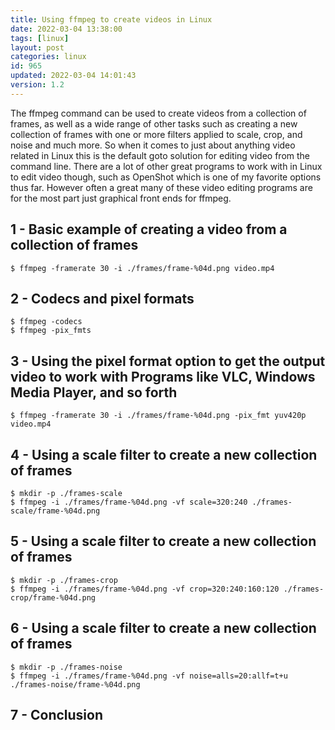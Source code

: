 ```yaml
---
title: Using ffmpeg to create videos in Linux
date: 2022-03-04 13:38:00
tags: [linux]
layout: post
categories: linux
id: 965
updated: 2022-03-04 14:01:43
version: 1.2
---
```


The ffmpeg command can be used to create videos from a collection of frames, as well as a wide range of other tasks such as creating a new collection of frames with one or more filters applied to scale, crop, and noise and much more. So when it comes to just about anything video related in Linux this is the default goto solution for editing video from the command line. There are a lot of other great programs to work with in Linux to edit video though, such as OpenShot which is one of my favorite options thus far. However often a great many of these video editing programs are for the most part just graphical front ends for ffmpeg.

<!-- more -->


## 1 - Basic example of creating a video from a collection of frames

```
$ ffmpeg -framerate 30 -i ./frames/frame-%04d.png video.mp4
```

## 2 - Codecs and  pixel formats

```
$ ffmpeg -codecs
$ ffmpeg -pix_fmts
```

## 3 - Using the pixel format option to get the output video to work with Programs like VLC, Windows Media Player, and so forth

```
$ ffmpeg -framerate 30 -i ./frames/frame-%04d.png -pix_fmt yuv420p video.mp4
```

## 4 - Using a scale filter to create a new collection of frames

```
$ mkdir -p ./frames-scale
$ ffmpeg -i ./frames/frame-%04d.png -vf scale=320:240 ./frames-scale/frame-%04d.png
```

## 5 - Using a scale filter to create a new collection of frames

```
$ mkdir -p ./frames-crop
$ ffmpeg -i ./frames/frame-%04d.png -vf crop=320:240:160:120 ./frames-crop/frame-%04d.png
```

## 6 - Using a scale filter to create a new collection of frames

```
$ mkdir -p ./frames-noise
$ ffmpeg -i ./frames/frame-%04d.png -vf noise=alls=20:allf=t+u ./frames-noise/frame-%04d.png
```

## 7 - Conclusion

